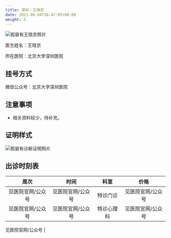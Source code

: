 ```yaml
---
title: 深圳｜王晓京
date: 2021-06-04T16:47:05+08:00
weight: 3
---
```


![假装有王晓京照片](images/doctor/wang-xiaojing.jpg)

医生姓名：王晓京

所在医院：北京大学深圳医院

## 挂号方式

微信公众号：北京大学深圳医院

## 注意事项

- 相关资料较少，待补充。

## 证明样式

![假装有诊断证明照片](images/doctor/wang-xiaojing-zm.jpg)

## 出诊时刻表

|       周次        |       时间        |    科室    |       价格        |
| :---------------: | :---------------: | :--------: | :---------------: |
| 见医院官网/公众号 | 见医院官网/公众号 |  特诊门诊  | 见医院官网/公众号 |
| 见医院官网/公众号 | 见医院官网/公众号 | 特诊心理科 | 见医院官网/公众号 |

见医院官网/公众号 |
